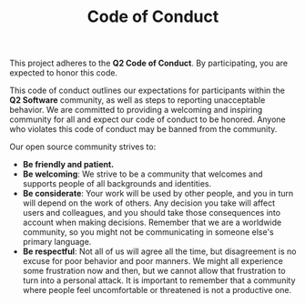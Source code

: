 ﻿---
title: Code of Conduct
layout: single
permalink: /contributing/code-of-conduct/
---

This project adheres to the **Q2 Code of Conduct**.
By participating, you are expected to honor this code.

This code of conduct outlines our expectations for participants within the **Q2 Software** community, as well as steps to reporting unacceptable behavior.
We are committed to providing a welcoming and inspiring community for all and expect our code of conduct to be honored.
Anyone who violates this code of conduct may be banned from the community.

Our open source community strives to:

* **Be friendly and patient.**
* **Be welcoming**:
  We strive to be a community that welcomes and supports people of all backgrounds and identities.
* **Be considerate**:
  Your work will be used by other people, and you in turn will depend on the work of others.
  Any decision you take will affect users and colleagues, and you should take those consequences into account when making decisions.
  Remember that we are a worldwide community, so you might not be communicating in someone else's primary language.
* **Be respectful**:
  Not all of us will agree all the time, but disagreement is no excuse for poor behavior and poor manners.
  We might all experience some frustration now and then, but we cannot allow that frustration to turn into a personal attack.
  It is important to remember that a community where people feel uncomfortable or threatened is not a productive one.
